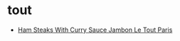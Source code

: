 # tout

 * [Ham Steaks With Curry Sauce Jambon Le Tout Paris](index/h/ham-steaks-with-curry-sauce-jambon-le-tout-paris.json)
